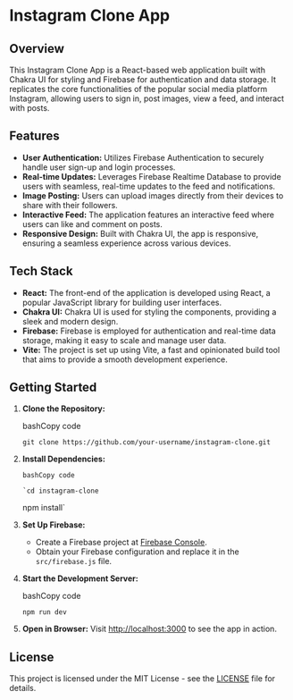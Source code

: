 # Instagram Clone App

## Overview

This Instagram Clone App is a React-based web application built with Chakra UI for styling and Firebase for authentication and data storage. It replicates the core functionalities of the popular social media platform Instagram, allowing users to sign in, post images, view a feed, and interact with posts.

## Features

- **User Authentication:** Utilizes Firebase Authentication to securely handle user sign-up and login processes.
- **Real-time Updates:** Leverages Firebase Realtime Database to provide users with seamless, real-time updates to the feed and notifications.
- **Image Posting:** Users can upload images directly from their devices to share with their followers.
- **Interactive Feed:** The application features an interactive feed where users can like and comment on posts.
- **Responsive Design:** Built with Chakra UI, the app is responsive, ensuring a seamless experience across various devices.

## Tech Stack

- **React:** The front-end of the application is developed using React, a popular JavaScript library for building user interfaces.
- **Chakra UI:** Chakra UI is used for styling the components, providing a sleek and modern design.
- **Firebase:** Firebase is employed for authentication and real-time data storage, making it easy to scale and manage user data.
- **Vite:** The project is set up using Vite, a fast and opinionated build tool that aims to provide a smooth development experience.

## Getting Started

1.  **Clone the Repository:**

    bashCopy code

    `git clone https://github.com/your-username/instagram-clone.git`

2.  **Install Dependencies:**

        bashCopy code

        `cd instagram-clone

    npm install`

3.  **Set Up Firebase:**

    - Create a Firebase project at [Firebase Console](https://console.firebase.google.com/).
    - Obtain your Firebase configuration and replace it in the `src/firebase.js` file.

4.  **Start the Development Server:**

    bashCopy code

    `npm run dev`

5.  **Open in Browser:** Visit [http://localhost:3000](http://localhost:3000/) to see the app in action.

## License

This project is licensed under the MIT License - see the [LICENSE](https://chat.openai.com/c/LICENSE) file for details.
